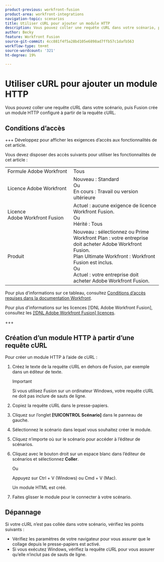 ```yaml
---
product-previous: workfront-fusion
product-area: workfront-integrations
navigation-topic: scenarios
title: Utiliser cURL pour ajouter un module HTTP
description: Vous pouvez coller une requête cURL dans votre scénario, puis Fusion crée un module HTTP configuré à partir de la requête cURL.
author: Becky
feature: Workfront Fusion
source-git-commit: 4cc881f4f5a28bd105e6898ad7ffb57c1dafb563
workflow-type: tm+mt
source-wordcount: '321'
ht-degree: 19%

---
```


# Utiliser cURL pour ajouter un module HTTP

Vous pouvez coller une requête cURL dans votre scénario, puis Fusion crée un module HTTP configuré à partir de la requête cURL.

## Conditions d’accès

+++ Développez pour afficher les exigences d’accès aux fonctionnalités de cet article.

Vous devez disposer des accès suivants pour utiliser les fonctionnalités de cet article :

<table style="table-layout:auto"> 
  <tbody>  
    <tr>  
      <td>Formule Adobe Workfront</td>  
      <td>Tous</td>  
    </tr>  
    <tr>  
      <td>Licence Adobe Workfront</td>  
      <td>
        Nouveau : Standard<br>
        Ou <br>
        En cours : Travail ou version ultérieure
      </td>  
    </tr>  
    <tr>  
      <td>Licence Adobe Workfront Fusion</td>  
      <td> 
        Actuel : aucune exigence de licence Workfront Fusion.<br>
        Ou <br>
        Hérité : Tous
      </td>  
    </tr>  
    <tr>  
      <td>Produit</td>  
      <td> 
        Nouveau : sélectionnez ou Prime Workfront Plan : votre entreprise doit acheter Adobe Workfront Fusion.<br>
        Plan Ultimate Workfront : Workfront Fusion est inclus.<br>
        Ou <br>
        Actuel : votre entreprise doit acheter Adobe Workfront Fusion.
      </td>  
    </tr> 
  </tbody>  
</table>

Pour plus d’informations sur ce tableau, consultez [Conditions d’accès requises dans la documentation Workfront](/help/quicksilver/administration-and-setup/add-users/access-levels-and-object-permissions/access-level-requirements-in-documentation.md).

Pour plus d’informations sur les licences [!DNL Adobe Workfront Fusion], consultez les [[!DNL Adobe Workfront Fusion] licences](../../workfront-fusion/get-started/license-automation-vs-integration.md).

+++

## Création d’un module HTTP à partir d’une requête cURL


Pour créer un module HTTP à l’aide de cURL :

1. Créez le texte de la requête cURL en dehors de Fusion, par exemple dans un éditeur de texte.

   >[!IMPORTANT]
   >
   >Si vous utilisez Fusion sur un ordinateur Windows, votre requête cURL ne doit pas inclure de sauts de ligne.
1. Copiez la requête cURL dans le presse-papiers.
1. Cliquez sur l’onglet **[!UICONTROL Scénario]** dans le panneau de gauche.
1. Sélectionnez le scénario dans lequel vous souhaitez créer le module.
1. Cliquez n’importe où sur le scénario pour accéder à l’éditeur de scénarios.
1. Cliquez avec le bouton droit sur un espace blanc dans l’éditeur de scénarios et sélectionnez **Coller**.

   Ou

   Appuyez sur Ctrl + V (Windows) ou Cmd + V (Mac).


   Un module HTML est créé.
1. Faites glisser le module pour le connecter à votre scénario.

## Dépannage

Si votre cURL n’est pas collée dans votre scénario, vérifiez les points suivants :

* Vérifiez les paramètres de votre navigateur pour vous assurer que le collage depuis le presse-papiers est activé.
* Si vous exécutez Windows, vérifiez la requête cURL pour vous assurer qu’elle n’inclut pas de sauts de ligne.



